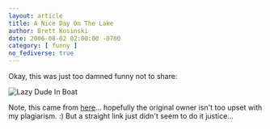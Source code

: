 ```yaml
---
layout: article
title: A Nice Day On The Lake
author: Brett Kosinski
date: 2006-08-02 02:00:00 -0700
category: [ funny ]
no_fediverse: true
---
```


Okay, this was just too damned funny not to share:

![Lazy Dude In Boat](/assets/images/Lazy_Dude_In_Boat)

Note, this came from [here](http://ljplus.ru/img/d/a/dashing/060801_man.jpg)... hopefully the original owner isn't too upset with my plagiarism. :)  But a straight link just didn't seem to do it justice...

